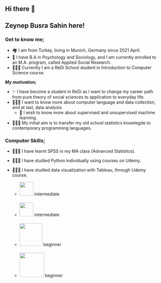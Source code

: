 ## Hi there 👋
## Zeynep Busra Sahin here! 

### Get to know me;
- 🏘️ I am from Turkey, living in Munich, Germany since 2021 April.
- 🏫 I have B.A in Psychology and Sociology, and I am currently enrolled to an M.A. program, called Applied Social Research.
- 👩🏻‍🎓 Currently I am a ReDi School student in Introduction to Computer Science course. 

***My motivation;***

- ✨ I have become a student in ReDi as I want to change my career path from pure theory of social sciences to application to everyday life.
- 👩🏻‍💻 I want to know more about computer language and data collection, and at last, data analysis. 
    - 🤖 I wish to know more about supervised and unsupervised machine learning. 
- 👩🏻‍🦳 My initial aim is to transfer my old school statistics knowlegde to contemporary programming languages.

### Computer Skills;
- 👩🏻‍💻 I have learnt SPSS in my MA class (Advanced Statistics).
- 👩🏻‍💻 I have studied Python individually using courses on Udemy.
- 👩🏻‍💻 I have studied data visualization with Tableau, through Udemy course.


    - <p> <img src="https://banner2.cleanpng.com/20180523/gss/kisspng-spss-modeler-ibm-computer-software-statistics-boards-5b05cf77cc75f0.3151321715271074478375.jpg" width="45" <h4> intermediate <h4> </p>
    - <p> <img src="https://banner2.cleanpng.com/20180331/bce/kisspng-microsoft-excel-microsoft-project-logo-microsoft-w-excel-5abfec581e5118.3452195915225273201242.jpg" width="45" <h4> intermediate <h4> </p>
    - <p> <img src="https://www.python.org/static/community_logos/python-logo-master-v3-TM-flattened.png" width="75" <h4> beginner <h4> </p>
    - <p> <img src="https://upload.wikimedia.org/wikipedia/commons/4/4b/Tableau_Logo.png" width="80" <h4> beginner <h4> </p>


<!--
**zeybus/zeybus** is a ✨ _special_ ✨ repository because its `README.md` (this file) appears on your GitHub profile.

Here are some ideas to get you started:

- 🔭 I’m currently working on ...
- 🌱 I’m currently learning ...
- 👯 I’m looking to collaborate on ...
- 🤔 I’m looking for help with ...
- 💬 Ask me about ...
- 📫 How to reach me: ...
- 😄 Pronouns: ...
- ⚡ Fun fact: ...
-->
